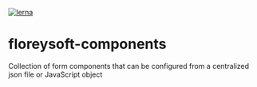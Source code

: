 [![lerna](https://img.shields.io/badge/maintained%20with-lerna-cc00ff.svg)](https://lernajs.io/)

# floreysoft-components

Collection of form components that can be configured from a centralized json file or JavaScript object